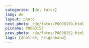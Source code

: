 ```yaml
---
categories: [de, fotos]
lang: de
layout: photo
next_photo: /de/fotos/P0000150.html
picname: P0000153
prev_photo: /de/fotos/P0000152.html
tags: [Anatree, Feigenbaum]
---
```

